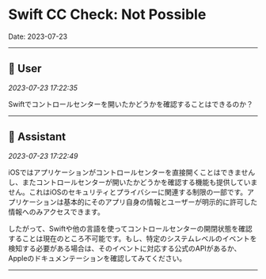 # Swift CC Check: Not Possible

Date: 2023-07-23

---

## 👤 User
*2023-07-23 17:22:35*

Swiftでコントロールセンターを開いたかどうかを確認することはできるのか？

---

## 🤖 Assistant
*2023-07-23 17:22:49*

iOSではアプリケーションがコントロールセンターを直接開くことはできませんし、またコントロールセンターが開いたかどうかを確認する機能も提供していません。これはiOSのセキュリティとプライバシーに関連する制限の一部です。アプリケーションは基本的にそのアプリ自身の情報とユーザーが明示的に許可した情報へのみアクセスできます。

したがって、Swiftや他の言語を使ってコントロールセンターの開閉状態を確認することは現在のところ不可能です。もし、特定のシステムレベルのイベントを検知する必要がある場合は、そのイベントに対応する公式のAPIがあるか、Appleのドキュメンテーションを確認してみてください。

---
